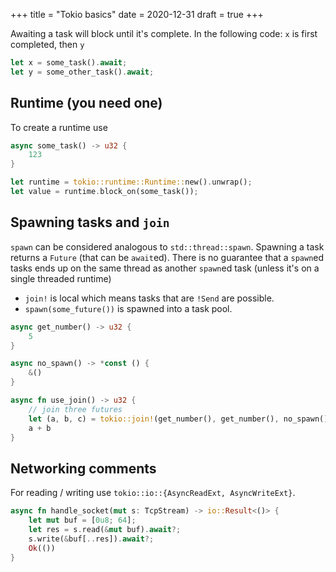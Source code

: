 +++
title = "Tokio basics"
date = 2020-12-31
draft = true
+++

Awaiting a task will block until it's complete.
In the following code: `x` is first completed, then `y`

```rust
let x = some_task().await;
let y = some_other_task().await;
```

## Runtime (you need one)

To create a runtime use

```rust
async some_task() -> u32 {
    123
}

let runtime = tokio::runtime::Runtime::new().unwrap();
let value = runtime.block_on(some_task());
```

## Spawning tasks and `join`

`spawn` can be considered analogous to `std::thread::spawn`.
Spawning a task returns a `Future` (that can be `await`ed).
There is no guarantee that a `spawn`ed tasks ends up on the same
thread as another `spawn`ed task (unless it's on a single threaded runtime)

* `join!` is local which means tasks that are `!Send` are possible.
* `spawn(some_future())` is spawned into a task pool.

```rust
async get_number() -> u32 {
    5
}

async no_spawn() -> *const () {
    &()
}

async fn use_join() -> u32 {
    // join three futures
    let (a, b, c) = tokio::join!(get_number(), get_number(), no_spawn());
    a + b
}
```

## Networking comments

For reading / writing use `tokio::io::{AsyncReadExt, AsyncWriteExt}`.

```rust
async fn handle_socket(mut s: TcpStream) -> io::Result<()> {
    let mut buf = [0u8; 64];
    let res = s.read(&mut buf).await?;
    s.write(&buf[..res]).await?;
    Ok(())
}
```
